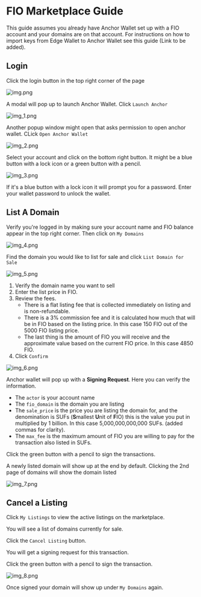 # FIO Marketplace Guide

This guide assumes you already have Anchor Wallet set up with a FIO account and your domains are on that account. For instructions on how to import keys from Edge Wallet to Anchor Wallet see this guide (Link to be added).

## Login 

Click the login button in the top right corner of the page

![img.png](img.png)

A modal will pop up to launch Anchor Wallet. Click `Launch Anchor`

![img_1.png](img_1.png)

Another popup window might open that asks permission to open anchor wallet. CLick `Open Anchor Wallet`

![img_2.png](img_2.png)

Select your account and click on the bottom right button. It might be a blue button with a lock icon or a green button with a pencil. 

![img_3.png](img_3.png)

If it's a blue button with a lock icon it will prompt you for a password. Enter your wallet password to unlock the wallet.

## List A Domain

Verify you're logged in by making sure your account name and FIO balance appear in the top right corner. Then click on `My Domains`

![img_4.png](img_4.png)

Find the domain you would like to list for sale and click `List Domain for Sale`

![img_5.png](img_5.png)

1. Verify the domain name you want to sell
2. Enter the list price in FIO. 
3. Review the fees. 
   - There is a flat listing fee that is collected immediately on listing and is non-refundable.
   - There is a 3% commission fee and it is calculated how much that will be in FIO based on the listing price. In this case 150 FIO out of the 5000 FIO listing price.
   - The last thing is the amount of FIO you will receive and the approximate value based on the current FIO price. In this case 4850 FIO.
4. Click `Confirm`

![img_6.png](img_6.png)

Anchor wallet will pop up with a __Signing Request__. Here you can verify the information. 
- The `actor` is your account name
- The `fio_domain` is the domain you are listing
- The `sale_price` is the price you are listing the domain for, and the denomination is SUFs (**S**mallest **U**nit of **F**IO) this is the value you put in multiplied by 1 billion. In this case 5,000,000,000,000 SUFs. (added commas for clarity).
- The `max_fee` is the maximum amount of FIO you are willing to pay for the transaction also listed in SUFs.

Click the green button with a pencil to sign the transactions.

A newly listed domain will show up at the end by default. Clicking the 2nd page of domains will show the domain listed

![img_7.png](img_7.png)

## Cancel a Listing

Click `My Listings` to view the active listings on the marketplace.

You will see a list of domains currently for sale. 

Click the `Cancel Listing` button. 

You will get a signing request for this transaction. 

Click the green button with a pencil to sign the transaction.

![img_8.png](img_8.png)

Once signed your domain will show up under `My Domains` again.
